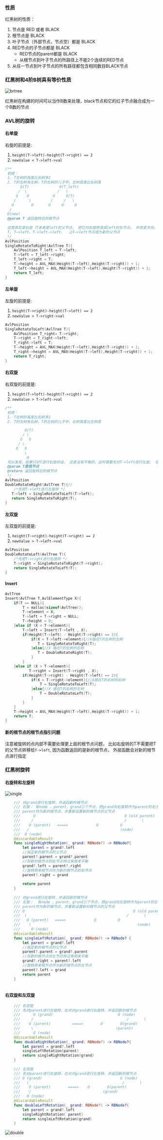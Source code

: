 ### 性质

红黑树的性质：
 1. 节点是 RED 或者 BLACK
 2. 根节点是 BLACK
 3. 叶子节点（外部节点，节点空）都是 BLACK
 4. RED节点的子节点都是 BLACK
    - RED节点的parent都是 BLACK
    - 从根节点到叶子节点的所路径上不能2个连续的RED节点
 5. 从任一节点到叶子节点的所有路径都包含相同数目BLACK节点





### 红黑树和4阶B树具有等价性质



![brtree](./image/BTree/brtree.png)



红黑树在构建的时间可以当作B数来处理，black节点和它的红子节点融合成为一个B数的节点



### AVL树的旋转



#### 右单旋

右旋的前提是:

1. `height(T->left)-height(T->right) == 2 `
2. `newValue < T->left->val`

```c
/**
 前提：
 1. T左树的高度比右树多2
 2. T的左树有左树，T的左树的儿子中，左树高度比右树高
       O(T)              O(T_left)
      /  \              /   \
     O    O           O     O(T)
    /      \         /     /   \
   O        O       O     O     O
  /
 O(new)
 @param T 返回旋转后的根节点
 
 这里其实是右旋（T本来是left的父节点， 把它向右旋转变成left的右节点， 并改变方向， T的left继承原left的右节点）
 T, T—>left，T->left->left，  让T—>left节点成为新的父节点
 */
AvlPosition
SingleRotateToRight(AvlTree T){
    AvlPosition T_left = T->left;
    T->left = T_left->right;
    T_left->right = T;
    T->height = AVL_MAX(Height(T->left),Height(T->right)) + 1;
    T_left->height = AVL_MAX(Height(T->left),Height(T->right)) + 1;
    return T_left;
}

```



#### 左单旋

左旋的前提是:

1. `height(T->right)-height(T->left) == 2 `
2. `newValue > T->right->val`

```c
AvlPosition
SingleRotateToLeft(AvlTree T){
    AvlPosition T_right= T->right;
    T->right = T_right->left;
    T_right->left = T;
    T->height = AVL_MAX(Height(T->left),Height(T->right)) + 1;
    T_right->height = AVL_MAX(Height(T->left),Height(T->right)) + 1;
    return T_right;
}
```



#### 右双旋

右双旋的前提是:

1. `height(T->left)-height(T->right) == 2 `
2. `newValue > T->left->val`

```c
/**
 前提：
 1. T左树的高度比右树多2
 2. T的左树有右树，T的左树的儿子中，右树高度比左树高

         O(T)
        / \
       O   O
      / \
     O   O
         \
          O
 可以发现，如果只对T进行右旋的话， 还是没有平衡的，这时需要先对T->left进行左旋， 在对T进行右旋
 @param T是根节点
 @return 返回旋转后的根节点
 */
AvlPosition
DoubleRotateRight(AvlTree T){//
    /*先把T->left进行左旋转 */
   T->left = SingleRotateToLeft(T->left);
   return SingleRotateToRight(T);
}
```



#### 左双旋

左双旋的前提是:

1. `height(T->right)-height(T->right) == 2 `
2. `newValue > T->left->val`

```c
AvlPosition
DoubleRotateLeft(AvlTree T){
    /*先把T->right进行右旋转 */
    T->right = SingleRotateToRight(T->right);
    return SingleRotateToLeft(T);
}
```



#### Insert

```c
AvlTree
Insert(AvlTree T,AvlElementType X){
    if(T == NULL){
        T = malloc(sizeof(AvlTree));
        T->element = X;
        T->left = T->right = NULL;
        T->height = 0;
    }else if (X < T->element){
        T->left = Insert(T->left , X);
        if(Height(T->left) - Height(T->right) == 2){
            if(X < T->left->element){//X插在T的左树的左树 
               T = SingleRotateToRight(T);
            }else{//X 插在T的左树的右树
               T = DoubleRotateRight(T);
            }
        }
    }else if (X > T->element){
           T->right = Insert(T->right , X);
        if(Height(T->right) - Height(T->left) == 2){
            if(X > T->right->element){//X插在T的右树的右树
                T = SingleRotateToLeft(T);
            }else{//X 插在T的右树的左树
                T = DoubleRotateLeft(T);
            }
        }
    }
    T->height = AVL_MAX(Height(T->left),Height(T->right)) + 1;
    return T;
}
```



#### 新的根节点的根节点指引问题

注意被旋转的点内部不需要处理更上层的根节点问题， 比如右旋转的T不需要把T的父节点转移给`T->left`, 因为函数返回的是新的根节点， 外层函数会对新的根节点进行指定





### 红黑树旋转



#### 右旋转和左旋转

![single](./image/BTree/single.png)

```swift
    /// 对grand进行右旋转，并返回新的根节点
    /// 右旋： 有node 、parent、grand三个节点，把grand向右旋转作为parent的右子节点
    /// parent作为新的根节点，并重新设置新的根节点的父节点
    ///      O                                         O (old parent)
    ///     /                                          /       \
    ///    O (parent)   ====>             O          O
    ///   /                                          (node)
    ///  O (node)
    @discardableResult
    func singleRightRotation(_ grand: RBNode?) -> RBNode?{
        let parent = grand?.left
        //指定新的根节点的父节点
        parent?.parent = grand?.parent
        //将新的根节点的右节点转过来用来平衡
        grand?.left = parent?.right
        //旋转原来根节点作为新的根节点的右节点
        parent?.right = grand
        
        return parent
    }
    
    /// 对grand进行左旋转，并返回新的根节点
    /// 左旋：  有node 、parent、grand三个节点，把grand向左旋转作为parent的左子节点
    /// parent作为新的根节点，并重新设置新的根节点的父节点
    /// O                                                  O (old parent)
    ///  \                                              /       \
    ///   O (parent)   ====>             O          O
    ///    \                                                 (node)
    ///     O (node)
    @discardableResult
    func singleLeftRotation(_ grand: RBNode?) -> RBNode? {
        let parent = grand?.left
        //指定新的根节点的父节点
        parent?.parent = grand?.parent
        //将新的根节点的左节点转过来用来平衡
        grand?.right = parent?.left
        //旋转原来根节点作为新的根节点的左节点
        parent?.left = grand
        return parent
    }
    
```





#### 右双旋和左双旋

```swift
    /// 右双旋
    /// 先对parent进行左旋转，在对对grand进行右旋转，并返回新的根节点
    ///      O (grand)                              O (node)
    ///     /                                           /       \
    ///    O (parent)          ====>        O        O(grand)
    ///     \                                      (parent)
    ///      O (node)
    @discardableResult
    func doubleRightRotation(_ grand: RBNode?) -> RBNode?{
        let parent = grand?.left
        singleLeftRotation(parent)
        return singleRightRotation(grand)
    }
    
    /// 左双旋
    /// 先对parent进行右旋转，在对对grand进行左旋转，并返回新的根节点
    /// O (grand)                                    O (node)
    ///   \                                           /       \
    ///    O (parent)        ====>    O        O(parent)
    ///    /                                 (grand)
    ///   O (node)
    @discardableResult
    func doubleLeftRotation(_ grand: RBNode?) -> RBNode?{
        let parent = grand?.left
        singleRightRotation( parent)
        return singleLeftRotation(grand)
    }
```

![double](./image/BTree/double.png)